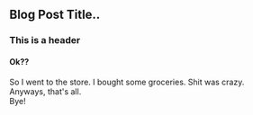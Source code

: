 ## Blog Post Title..

### This is a header

#### Ok??

So I went to the store. I bought some groceries.
Shit was crazy.
<br>
Anyways, that's all.
<br>
Bye!

